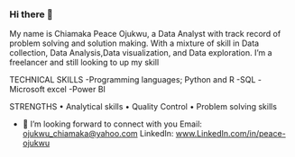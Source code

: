### Hi there 👋
My name is Chiamaka Peace Ojukwu, a Data Analyst with track record of problem solving and solution making. With a mixture of skill in Data collection, Data Analysis,Data visualization, and Data exploration.
I’m a freelancer and still looking to up my skill

TECHNICAL SKILLS
-Programming languages; Python and R
-SQL
-Microsoft excel
-Power BI

STRENGTHS
•	Analytical skills
•	Quality Control
•	Problem solving skills

- 👯 I’m looking forward to connect with you
Email: ojukwu_chiamaka@yahoo.com
LinkedIn: www.LinkedIn.com/in/peace-ojukwu
